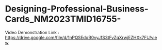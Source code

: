 # Designing-Professional-Business-Cards_NM2023TMID16755-

Video Demonstration Link : https://drive.google.com/file/d/1nPQSEdoB0vyJfS3tFvZqXrwjEZHXk7FU/view
